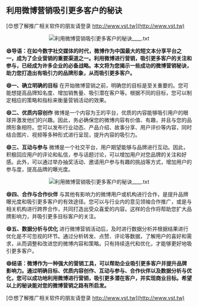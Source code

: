 ## **利用微博营销吸引更多客户的秘诀**

[😍想了解推广相关软件的朋友请登录 http://www.vst.tw](http://www.vst.tw)

 <center><img src="https://vst.tw/MP4/tuiguang/png/2.png" alt="利用微博营销吸引更多客户的秘诀____.txt"></center>

**😄导语：在如今数字社交媒体的时代，微博作为中国最大的短文本分享平台之一，成为了企业营销的重要渠道之一。利用微博进行营销，吸引更多客户的关注和参与，已经成为许多企业的必备战略。本文将为您揭示一些成功的微博营销秘诀，助力您打造出有吸引力的品牌形象，从而吸引更多客户。**

**😄一、确立明确的目标**
在开始微博营销之前，明确您的目标是至关重要的。您可能想提高品牌知名度、增加销售量、吸引潜在客户等。根据不同的目标，您可以制定相应的策略和指标来衡量营销活动的效果。

**😄二、优质内容创作**
微博是一个内容为王的平台，优质的内容能够吸引用户的眼球并激发他们的兴趣。因此，务必确保您的微博内容有价值、有趣，并且与您的品牌形象相符。您可以发布行业动态、产品介绍、故事分享、用户评价等内容，同时结合图片、视频等多种形式进行呈现，提升内容的吸引力。

**😄三、互动与参与**
微博是一个社交平台，用户期望能够与品牌进行互动。因此，积极回应用户的评论和私信，参与话题讨论，可以增加用户对您品牌的关注和好感。此外，可以通过举办抽奖活动、邀请用户参与有趣的挑战等方式，增加用户的参与度，提高品牌的曝光度。

 <center><img src="https://vst.tw/MP4/tuiguang/png/1.png" alt="利用微博营销吸引更多客户的秘诀____.txt"></center>

**😄四、合作与合作伙伴**
与其他有影响力的微博用户或机构进行合作，是提升品牌曝光度和吸引更多客户的有效途径。您可以与行业内的意见领袖合作推广，或是与相关机构进行跨界合作，共同打造出受众喜爱的内容。这样的合作将帮助您扩大品牌影响力，并吸引更多目标客户的关注。

**😄五、数据分析与优化**
进行微博营销活动后，及时进行数据分析并根据结果进行优化是不可忽视的环节。通过分析转发、点赞、评论等数据，了解用户的喜好和需求，从而调整和改进您的微博内容和策略。只有持续迭代和优化，才能够更好地吸引更多客户。

**😄结语：微博作为一种强大的营销工具，可以帮助企业吸引更多客户并提升品牌影响力。通过明确目标、优质内容创作、互动与参与、合作伙伴以及数据分析与优化，您可以成功地利用微博进行营销，吸引更多潜在客户，并实现商业目标。希望以上的秘诀能对您的微博营销之路有所启发。**

[😍想了解推广相关软件的朋友请登录 http://www.vst.tw](http://www.vst.tw)



